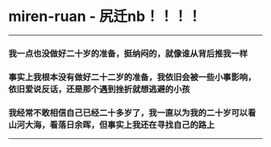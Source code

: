 miren-ruan - 尻迁nb！！！！
==================================================


****
### 我一点也没做好二十岁的准备，挺纳闷的，就像谁从背后推我一样

### 事实上我根本没有做好二十二岁的准备，我依旧会被一些小事影响，依旧爱说反话，还是那个遇到挫折就想逃避的小孩

### 我经常不敢相信自己已经二十多岁了，我一直以为我的二十岁可以看山河大海，看落日余晖，但事实上我还在寻找自己的路上
****

